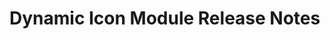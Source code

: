 <!-- Release notes authoring guidelines: http://keepachangelog.com/ -->

# Dynamic Icon Module Release Notes

<!-- ## [Unreleased] -->
